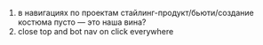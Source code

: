 1. в навигациях по проектам стайлинг-продукт/бьюти/создание костюма пусто — это наша вина?
2. close top and bot nav on click everywhere